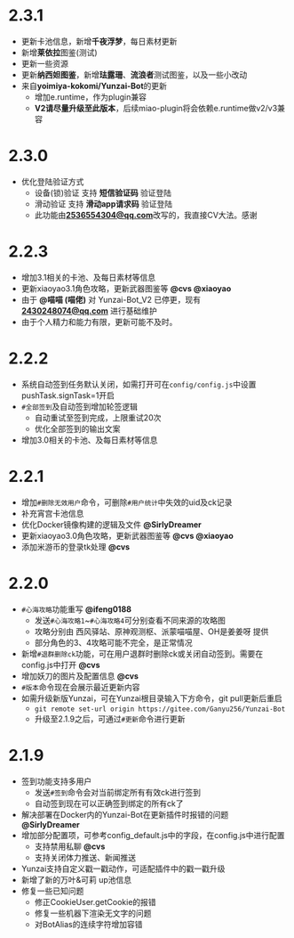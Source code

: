 # 2.3.1

* 更新卡池信息，新增**千夜浮梦**，每日素材更新
* 新增**莱依拉**图鉴(测试)
* 更新一些资源
* 更新**纳西妲图鉴**，新增**珐露珊**、**流浪者**测试图鉴，以及一些小改动
* 来自**yoimiya-kokomi/Yunzai-Bot**的更新
    * 增加e.runtime，作为plugin兼容
    * **V2请尽量升级至此版本**，后续miao-plugin将会依赖e.runtime做v2/v3兼容

# 2.3.0

* 优化登陆验证方式
    * 设备(锁)验证 支持 **短信验证码** 验证登陆
    * 滑动验证 支持 **滑动app请求码** 验证登陆
    * 此功能由**2536554304@qq.com**改写的，我直接CV大法。感谢
# 2.2.3

* 增加3.1相关的卡池、及每日素材等信息
* 更新xiaoyao3.1角色攻略，更新武器图鉴等 **@cvs @xiaoyao**
* 由于 **@喵喵 (喵佬)** 对 Yunzai-Bot_V2 已停更，现有 **2430248074@qq.com** 进行基础维护
* 由于个人精力和能力有限，更新可能不及时。

# 2.2.2

* 系统自动签到任务默认关闭，如需打开可在`config/config.js`中设置pushTask.signTask=1开启
* `#全部签到`及自动签到增加轮签逻辑
    * 自动重试至签到完成，上限重试20次
    * 优化全部签到的输出文案
* 增加3.0相关的卡池、及每日素材等信息

# 2.2.1

* 增加`#删除无效用户`命令，可删除`#用户统计`中失效的uid及ck记录
* 补充宵宫卡池信息
* 优化Docker镜像构建的逻辑及文件 **@SirlyDreamer**
* 更新xiaoyao3.0角色攻略，更新武器图鉴等 **@cvs @xiaoyao**
* 添加米游币的登录tk处理 **@cvs**

# 2.2.0

* `#心海攻略`功能重写 **@ifeng0188**
    * 发送`#心海攻略1`~`#心海攻略4`可分别查看不同来源的攻略图
    * 攻略分别由 西风驿站、原神观测枢、派蒙喵喵屋、OH是姜姜呀 提供
    * 部分角色的3、4攻略可能不完全，是正常情况
* 新增`#退群删除ck`功能，可在用户退群时删除ck或关闭自动签到。需要在config.js中打开 **@cvs**
* 增加妖刀的图片及配置信息 **@cvs**
* `#版本`命令现在会展示最近更新内容
* 如需升级新版Yunzai，可在Yunzai根目录输入下方命令，git pull更新后重启
    * `git remote set-url origin https://gitee.com/Ganyu256/Yunzai-Bot`
    * 升级至2.1.9之后，可通过`#更新`命令进行更新

# 2.1.9

* 签到功能支持多用户
    * 发送`#签到`命令会对当前绑定所有有效ck进行签到
    * 自动签到现在可以正确签到绑定的所有ck了
* 解决部署在Docker内的Yunzai-Bot在更新插件时报错的问题 **@SirlyDreamer**
* 增加部分配置项，可参考config_default.js中的字段，在config.js中进行配置
    * 支持禁用私聊 **@cvs**
    * 支持关闭体力推送、新闻推送
* Yunzai支持自定义戳一戳动作，可适配插件中的戳一戳升级
* 新增了新的万叶&可莉 up池信息
* 修复一些已知问题
    * 修正CookieUser.getCookie的报错
    * 修复一些机器下渲染无文字的问题
    * 对BotAlias的连续字符增加容错
